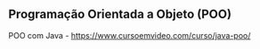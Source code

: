 ## Programação Orientada a Objeto (POO)

POO com Java - https://www.cursoemvideo.com/curso/java-poo/



